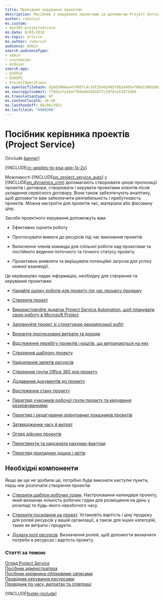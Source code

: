 ```yaml
---
title: Провідник керування проектом
description: Посібник з керування проектами за допомогою Project Service
author: ruhercul
ms.custom:
- dyn365-projectservice
ms.date: 8/03/2018
ms.topic: article
ms.author: ruhercul
audience: Admin
search.audienceType:
- admin
- customizer
- enduser
search.app:
- D365CE
- D365PS
- ProjectOperations
ms.openlocfilehash: d24d3966ee4f495fc4cfdf35492495fd0244b5ef08e53005d8ac4a854cd7cce5
ms.sourcegitcommit: 7f8d1e7a16af769adb43d1877c28fdce53975db8
ms.translationtype: HT
ms.contentlocale: uk-UA
ms.lasthandoff: 08/06/2021
ms.locfileid: "6998396"
---
```

# <a name="project-manager-guide-project-service"></a>Посібник керівника проектів (Project Service)

[!include [banner](../includes/psa-now-project-operations.md)]

[!INCLUDE[cc-applies-to-psa-app-1x-2x](../includes/cc-applies-to-psa-app-1x-2x.md)]

Можливості [!INCLUDE[pn_project_service_auto](../includes/pn-project-service-auto.md)] у [!INCLUDE[pn_dynamics_crm](../includes/pn-dynamics-crm.md)] допомагають створювати цінові пропозиції проектів і договори, створювати і керувати проектами клієнтів після укладення сервісного договору. Вони також забезпечують аналітику, щоб допомогти вам забезпечити рентабельність і прибутковість проектів. Можна настроїти для проектів час, матеріали або фіксовану ціну.  
  
 Засоби проектного керування допоможуть вам:  
  
-   Ефективно оцінити роботу  
  
-   Прогнозувати вимоги до ресурсів під час виконання проектів  
  
-   Включення членів команди для спільної роботи над проектами та постійного ведення поточного та точного статусу проекту  
  
-   Проактивно виявляти та вирішувати потенційні загрози для успіху кожної взаємодії.  
  
Це керівництво надає інформацію, необхідну для створення та керування проектами:  
  
-   [Надайте оцінку роботи для проекту під час процесу продажу](../psa/provide-estimates-project-during-sales-process.md)  
  
-   [Створити проект](../psa/create-project.md)  
  
-   [Використовуйте додаток Project Service Automation, щоб планувати свою роботу в Microsoft Project](../psa/add-plan-work-microsoft-project.md)  
  
-   [Заплануйте проект зі структурою декомпозиції робіт](../psa/schedule-project-work-breakdown-structure.md)  
  
-   [Визначте прогнозовані витрати та доходи](../psa/determine-project-cost-revenue-estimates.md)  
  
-   [Відстеження перебігу проектів і коштів, що витрачаються на них](../psa/track-project-progress-cost.md)  
  
-   [Створення шаблону проекту](../psa/create-project-template.md)  
  
-   [Надсилання запитів ресурсів](../psa/submit-resource-requests.md)  
  
-   [Створення групи Office 365 для проекту](../psa/create-office-365-group-project.md)  
  
-   [Додавання документів до проекту](../psa/add-documents-project.md)  
  
-   [Відстеження стану проекту](../psa/track-project-status.md)  
  
-   [Перегляд учасників робочої групи проекту та керування резервуваннями](../psa/view-project-team-members-manage-bookings.md)  
  
-   [Перегляд і редагування орієнтовних показників проектів](../psa/view-edit-project-estimates.md)  
  
-   [Затвердження часу й витрат](../psa/approve-time-expenses.md)  
  
-   [Огляд дійсних проектів](../psa/review-project-actuals.md)  
  
-   [Переглянути та надсилати рахунки-фактури](../psa/view-send-invoices.md)  
  
-   [Перегляд приладних дощок і звітів](../psa/view-dashboards-reports.md)  
  
## <a name="prerequisites"></a>Необхідні компоненти  
 Якщо ви ще не зробили це, потрібно буде виконати наступні пункти, перш ніж розпочати створення проектів:  
  
-   [Створити шаблон робочих годин](../psa/create-work-hours-template.md). Настроювання календаря проекту, який визначає кількість робочих годин для розміщення на день у розкладі та будь-якого неробочого часу.  
  
-   [Створити посилання на проект](../psa/create-price-list.md). Установіть вартість і ціну продажу для ролей ресурсів у вашій організації, а також для інших категорій, таких як витрати і продукти.  
  
-   [Додати ролі ресурсів](../psa/add-resource-roles.md). Визначення ролей, щоб допомогти визначити потреби в ресурсах і вартість проекту.  
  
### <a name="see-also"></a>Статті за темою  
 [Огляд Project Service](../psa/overview.md)   
 [Посібник адміністратора](../psa/admin-guide.md)   
 [Посібник керівника обліковими записами](../psa/account-manager-guide.md)   
 [Провідник керування ресурсами](../psa/resource-manager-guide.md)   
 [Провідник по часу, витратах та співпраці](../psa/time-expense-collaboration-guide.md)



[!INCLUDE[footer-include](../includes/footer-banner.md)]